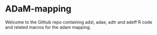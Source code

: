 # ADaM-mapping

Welcome to the Github repo containing adsl, adae, adtr and adeff R code and related macros for the adam mapping.

